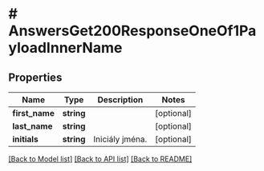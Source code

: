 # # AnswersGet200ResponseOneOf1PayloadInnerName

## Properties

Name | Type | Description | Notes
------------ | ------------- | ------------- | -------------
**first_name** | **string** |  | [optional]
**last_name** | **string** |  | [optional]
**initials** | **string** | Iniciály jména. | [optional]

[[Back to Model list]](../../README.md#models) [[Back to API list]](../../README.md#endpoints) [[Back to README]](../../README.md)
